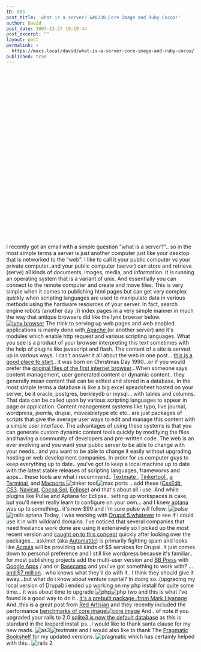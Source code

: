 ```yaml
---
ID: 695
post_title: 'what is a server? &#8230;Core Image and Ruby Cocoa!'
author: David
post_date: 2007-12-27 19:19:44
post_excerpt: ""
layout: post
permalink: >
  https://macs.local/david/what-is-a-server-core-image-and-ruby-cocoa/
published: true
---
```

<object width="625" height="473"><param name="movie" value="http://www.youtube.com/v/jxhnWx_F69U&rel=1&border=1"></param><param name="wmode" value="transparent"></param><embed src="http://www.youtube.com/v/jxhnWx_F69U&rel=1&border=1" type="application/x-shockwave-flash" wmode="transparent" width="600" height="460"></embed></object>
I recently got an email with a simple question "what is a server?".. so in the most simple terms a server is just another computer just like your desktop that is networked to the "web". I like to call it your public computer vs your private computer..and your public computer (server) can store and retrieve (serve) all kinds of documents, images, media, and information. It is running an operating system that is a variant of unix.  And essentially you can connect to the remote computer and create and move files.  This is very simple when it comes to publishing html pages but can get very complex quickly when scripting languages are used to manipulate data in various methods using the hardware resources of your server.  In fact, search engine robots (another day :)) index pages in a very simple manner in much the way that antique browsers did like the lynx browser below.
<a href="http://en.wikipedia.org/wiki/Lynx_(web_browser)"><img src="http://davidawindham.com/images/lynx.png" alt="lynx browser" /></a>
The trick to serving up web pages and web enabled applications is mainly done with<a href="http://www.apache.org/"> Apache </a> (or another server) and it's modules which enable http request and various scripting languages.  What you see is a product of your browser interpreting this text sometimes with the help of plugins like javascript and flash.  The content of a site is served up in various ways.  I can't answer it all about the web in one post... <a href="http://en.wikipedia.org/wiki/WorldWideWeb">this is a good place to start</a>.. it was born on Christmas Day 1990...or if you would prefer the <a href="http://browsers.evolt.org/?worldwideweb/NeXT"> original files of the first internet browser</a>...When someone says content management, user generated content or dynamic content.. they generally mean content that can be edited and stored in a database.  In the most simple terms a database is like a big excel speadsheet hosted on your server, be it oracle, postgres, berkleydb or mysql... with tables and columns.  That data can be called upon by various scripting languages to appear in page or application.  Content management systems like typo, live journal, wordpress, joomla, drupal, moveabletype etc etc..
are just packages of scripts that give the average user ways to edit and manage this content with a simple user interface.  The advantages of using these systems is that you can generate custom dynamic content tools quickly by modifying the files and having a community of developers and pre-written code. The web is an ever evolving and you want your public server to be able to change with your needs.. and you want to be able to change it easily without upgrading hosting or web development companies. In order for us computer guys to keep everything up to date.. you've got to keep a local machine up to date with the latest stable releases of scripting languages, frameworks and apps...  these tools are what i recommend..  <a href="http://macromates.com/">Textmate </a> ,  <a href="http://www.bresink.com/osx/TinkerTool.html">Tinkertool </a>,  <a href="http://en.wikipedia.org/wiki/Command_line_interface">a Terminal</a>, and <a href="http://www.macports.org/">Macports </a>
<img src="http://davidawindham.com/images/tinker.png" alt="tinker tool" /><img src="http://davidawindham.com/images/macports.png" alt="mac ports" />
...add these  (<a href="http://macrabbit.com/cssedit/">CssEdit</a>, <a href="http://www.adobe.com/products/creativesuite/">CS3</a>, <a href="http://www.navicat.com/">Navicat</a>, <a href="http://cocoamysql.sourceforge.net/">Cocoa Sql</a>, <a href="http://www.eclipse.org/">Eclipse</a>) and that's about all i use.
And while plugins like Pulse and Aptana for Eclipse.. setting up workspaces is cake, but you'll never really learn to configure on your own... and I knew <a href="http://www.aptana.com/">aptana </a>was up to something.. it's now $99 and i'm sure pulse will follow.
<img src="http://davidawindham.com/images/pulse3.png" alt="pulse" />
<img src="http://davidawindham.com/images/jrails.png" alt="jrails aptana" />
Today, i was working with <a href="http://drupal.org/">Drupal 5.whatever</a> to see if i could use it in with wildcard domains.  I've noticed that several companies that need freelance work done are using it extensively so I picked up the most recent version and <a href="http://acquia.com/node/10">caught on to this concept</a> quickly after looking over the packages...  askimet (aka <a href="http://automattic.com/">Automattic</a>) is primarily fighting spam and looks like <a href="http://acquia.com/">Acquia</a> will be providing all kinds of $$ services for Drupal.  It just comes down to personal preference and I still like wordpress because it's familiar.. for most publishing projects add the multi-user version and <a href="http://bbpress.org/documentation/integration-with-wordpress/"> BB Press</a> with <a href="https://www.google.com/a/">Google Apps</a> / and or <a href="http://www.basecamphq.com/">Basecamp</a> and you've got something to work with? ... <a href="http://acquia.com/node/10">and $7 million</a>.. who knows what they'll do with it.. I think they should give it away...but what do i know about venture capital?
In doing so..(upgrading my local version of Drupal) i ended up working on my php install for quite some time... it was about time to upgrade
<img src="http://davidawindham.com/images/php.png" alt="php" /><img src="http://davidawindham.com/images/php2.png" alt="php two" />
and this is what i've found is a good way to do it..
<a href="http://www.entropy.ch/software/macosx/php/">it's a prebuilt package..from Mark Liyanage</a>
And..this is a great post from <a href="http://redartisan.com/2007/12/12/attachment-fu-with-core-image">Red Artisian</a> and they recently included the performance <a href="http://redartisan.com/blog">benchmarks of core image<img src="http://davidawindham.com/images/average.jpg" alt="core image" /></a>
And.. of note if you upgraded your rails to 2.0 <a href="http://weblog.rubyonrails.org/2007/12/17/rails-2-0-2-some-new-defaults-and-a-few-fixes">sqlite3 is now the default database</a> as this is standard in the leopard install
ps...I would like to thank santa clause for my new reads.
<img src="http://davidawindham.com/images/as3.png" alt="as3" /><img src="http://davidawindham.com/images/textmate.png" alt="textmate" />
and I would also like to thank The <a href="http://www.pragprog.com/">Pragmatic Bookshelf</a> for my updated versions.
<img src="http://davidawindham.com/images/pragmatic.png" alt="pragmatic" />
which has certainly helped with this..
<img src="http://davidawindham.com/images/rails2.png" alt="rails 2" />
